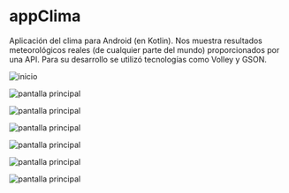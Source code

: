 # appClima
Aplicación del clima para Android (en Kotlin). Nos muestra resultados meteorológicos reales (de cualquier parte del mundo) proporcionados por una API.
Para su desarrollo se utilizó tecnologías como Volley y GSON.



![inicio](https://k62.kn3.net/taringa/5/9/3/B/9/3/maxisandoval37/C8F.jpg)

![pantalla principal](https://k62.kn3.net/taringa/E/C/0/6/3/1/maxisandoval37/161.jpg)

![pantalla principal](https://k62.kn3.net/taringa/7/A/7/1/B/D/maxisandoval37/666.jpg)

![pantalla principal](https://k62.kn3.net/taringa/E/5/7/3/9/5/maxisandoval37/D08.jpg)

![pantalla principal](https://k62.kn3.net/taringa/F/3/8/D/1/1/maxisandoval37/58D.jpg)

![pantalla principal](https://k62.kn3.net/taringa/C/F/6/1/4/B/maxisandoval37/939.jpg)

![pantalla principal](https://k62.kn3.net/taringa/7/F/B/3/D/8/maxisandoval37/216.jpg)
